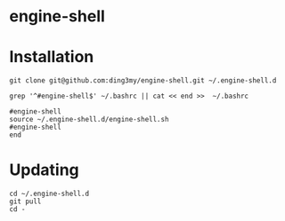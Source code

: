 # engine-shell
# Installation

```
git clone git@github.com:ding3my/engine-shell.git ~/.engine-shell.d

grep '^#engine-shell$' ~/.bashrc || cat << end >>  ~/.bashrc

#engine-shell
source ~/.engine-shell.d/engine-shell.sh
#engine-shell
end
```

# Updating

```
cd ~/.engine-shell.d
git pull
cd -
```

